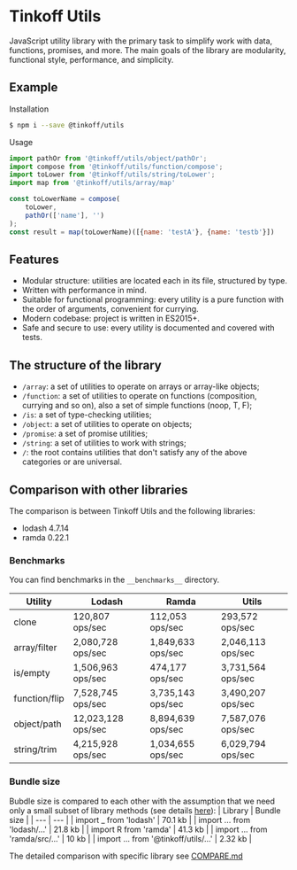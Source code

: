 # Tinkoff Utils
JavaScript utility library with the primary task to simplify work with data, functions, promises, and more.
The main goals of the library are modularity, functional style, performance, and simplicity. 

## Example
Installation
```bash
$ npm i --save @tinkoff/utils
```

Usage
```javascript
import pathOr from '@tinkoff/utils/object/pathOr';
import compose from '@tinkoff/utils/function/compose';
import toLower from '@tinkoff/utils/string/toLower';
import map from '@tinkoff/utils/array/map'

const toLowerName = compose(
    toLower,
    pathOr(['name'], '')
);
const result = map(toLowerName)([{name: 'testA'}, {name: 'testb'}])
```

## Features
- Modular structure: utilities are located each in its file, structured by type.
- Written with performance in mind.
- Suitable for functional programming: every utility is a pure function with the order of arguments, convenient for currying.
- Modern codebase: project is written in ES2015+.
- Safe and secure to use: every utility is documented and covered with tests.

## The structure of the library
* `/array`: a set of utilities to operate on arrays or array-like objects;
* `/function`: a set of utilities to operate on functions (composition, currying and so on), also a set of simple functions (noop, T, F);
* `/is`: a set of type-checking utilities;
* `/object`: a set of utilities to operate on objects;
* `/promise`: a set of promise utilities;
* `/string`: a set of utilities to work with strings;
* `/`: the root contains utilities that don't satisfy any of the above categories or are universal.

## Comparison with other libraries
The comparison is between Tinkoff Utils and the following libraries:
* lodash 4.7.14
* ramda 0.22.1

### Benchmarks
You can find benchmarks in the `__benchmarks__` directory.

| Utility | Lodash | Ramda | Utils |
| --- | --- | --- | --- |
| clone | 120,807 ops/sec | 112,053 ops/sec | 293,572 ops/sec |
| array/filter | 2,080,728 ops/sec | 1,849,633 ops/sec | 2,046,113 ops/sec |
| is/empty | 1,506,963 ops/sec | 474,177 ops/sec | 3,731,564 ops/sec |
| function/flip | 7,528,745 ops/sec | 3,735,143 ops/sec | 3,490,207 ops/sec |
| object/path | 12,023,128 ops/sec | 8,894,639 ops/sec | 7,587,076 ops/sec |
| string/trim | 4,215,928 ops/sec | 1,034,655 ops/sec | 6,029,794 ops/sec |

### Bundle size
Bubdle size is compared to each other with the assumption that we need only a small subset of library methods (see details [here](./bundleSize)):
| Library | Bundle size |
| --- | --- |
| import _ from 'lodash' | 70.1 kb |
| import ... from 'lodash/...' | 21.8 kb |
| import R from 'ramda' | 41.3 kb |
| import ... from 'ramda/src/...' | 10 kb |
| import ... from '@tinkoff/utils/...' | 2.32 kb |

The detailed comparison with specific library see [COMPARE.md](./COMPARE.md)